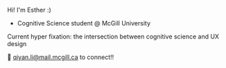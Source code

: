 Hi! I'm Esther :)
- Cognitive Science student @ McGill University

Current hyper fixation: the intersection between cognitive science and UX design

📧 qiyan.li@mail.mcgill.ca to connect!!

<!---
prawnieux/prawnieux is a ✨ special ✨ repository because its `README.md` (this file) appears on your GitHub profile.
You can click the Preview link to take a look at your changes.
--->
